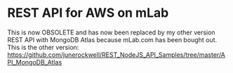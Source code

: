 # REST API for AWS on mLab

This is now OBSOLETE and has now been replaced by my other version REST API with MongoDB Atlas because mLab.com has been bought out. This is the other version: https://github.com/junerockwell/REST_NodeJS_API_Samples/tree/master/API_MongoDB_Atlas
